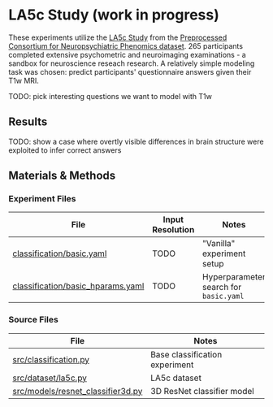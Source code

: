 # LA5c Study (work in progress)
These experiments utilize the [LA5c Study](https://openneuro.org/datasets/ds000030/versions/1.0.0) from the [Preprocessed Consortium for Neuropsychiatric Phenomics dataset](https://f1000research.com/articles/6-1262/v2). 265 participants completed extensive psychometric and neuroimaging examinations - a sandbox for neuroscience reseach research. A relatively simple modeling task was chosen: predict participants' questionnaire answers given their T1w MRI.

TODO: pick interesting questions we want to model with T1w

## Results
TODO: show a case where overtly visible differences in brain structure were exploited to infer correct answers 

## Materials & Methods
### Experiment Files
| File                                                                     | Input Resolution      | Notes
| ------------------------------------------------------------------------ | --------------------- | ------
| [classification/basic.yaml](classification/basic.yaml)                   | TODO                  | "Vanilla" experiment setup
| [classification/basic_hparams.yaml](classification/basic_hparams.yaml)   | TODO                  | Hyperparameter search for `basic.yaml`

### Source Files
| File                                                                     | Notes
| ------------------------------------------------------------------------ | ----- 
| [src/classification.py](/src/classification.py)                          | Base classification experiment
| [src/dataset/la5c.py](/src/dataset/la5c.py)                              | LA5c dataset
| [src/models/resnet_classifier3d.py](/src/models/resnet_classifier3d.py)  | 3D ResNet classifier model
